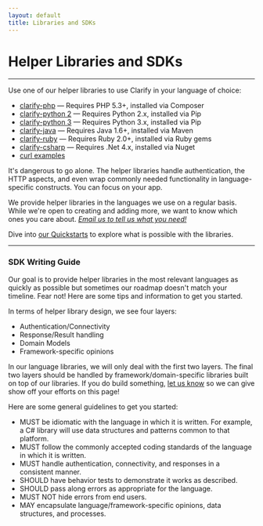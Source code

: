 ```yaml
---
layout: default
title: Libraries and SDKs
---
```


# Helper Libraries and SDKs

- - -

Use one of our helper libraries to use Clarify in your language of choice:

* [clarify-php](https://github.com/Clarify/clarify-php) &mdash; Requires PHP 5.3+, installed via Composer
* [clarify-python 2](https://github.com/Clarify/clarify_python_2) &mdash; Requires Python 2.x, installed via Pip
* [clarify-python 3](https://github.com/Clarify/clarify_python) &mdash; Requires Python 3.x, installed via Pip
* [clarify-java](https://github.com/Clarify/clarify-java) &mdash; Requires Java 1.6+, installed via Maven
* [clarify-ruby](https://github.com/Clarify/clarify-ruby) &mdash; Requires Ruby 2.0+, installed via Ruby gems
* [clarify-csharp](https://github.com/Clarify/clarify-csharp) &mdash; Requires .Net 4.x, installed via Nuget
* [curl examples](https://github.com/Clarify/clarify.github.io/tree/master/_includes/source/curl)

It's dangerous to go alone. The helper libraries handle authentication, the HTTP aspects, and even wrap commonly needed functionality in language-specific constructs. You can focus on your app.

We provide helper libraries in the languages we use on a regular basis. While we're open to creating and adding more, we want to know which ones you care about. <em><a href="mailto:support@clarify.io">Email us to tell us what you need!</a></em>

Dive into <a href="/quickstarts/">our Quickstarts</a> to explore what is possible with the libraries.

- - -

### SDK Writing Guide

Our goal is to provide helper libraries in the most relevant languages as quickly as possible but sometimes our roadmap doesn't match your timeline. Fear not! Here are some tips and information to get you started.

In terms of helper library design, we see four layers:

* Authentication/Connectivity
* Response/Result handling
* Domain Models
* Framework-specific opinions

In our language libraries, we will only deal with the first two layers. The final two layers should be handled by framework/domain-specific libraries built on top of our libraries. If you do build something, <a href="mailto:support@clarify.io">let us know</a> so we can give show off your efforts on this page!

Here are some general guidelines to get you started:

* MUST be idiomatic with the language in which it is written. For example, a C# library will use data structures and patterns common to that platform.
* MUST follow the commonly accepted coding standards of the language in which it is written.
* MUST handle authentication, connectivity, and responses in a consistent manner.
* SHOULD have behavior tests to demonstrate it works as described.
* SHOULD pass along errors as appropriate for the language.
* MUST NOT hide errors from end users.
* MAY encapsulate language/framework-specific opinions, data structures, and processes.